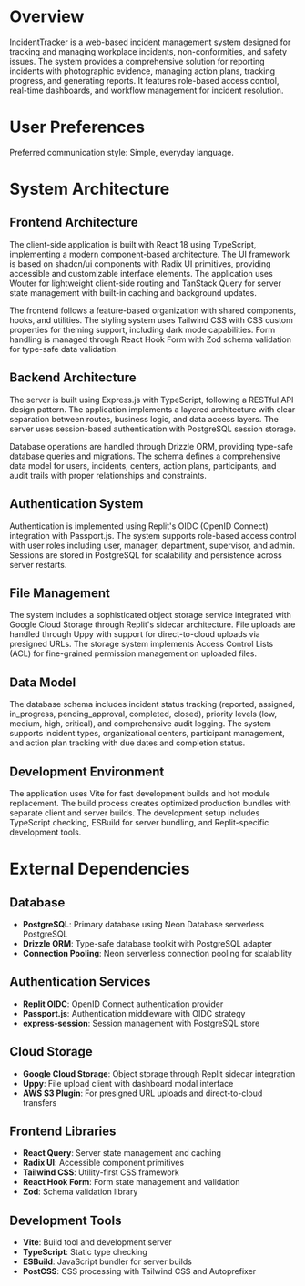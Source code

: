 # Overview

IncidentTracker is a web-based incident management system designed for tracking and managing workplace incidents, non-conformities, and safety issues. The system provides a comprehensive solution for reporting incidents with photographic evidence, managing action plans, tracking progress, and generating reports. It features role-based access control, real-time dashboards, and workflow management for incident resolution.

# User Preferences

Preferred communication style: Simple, everyday language.

# System Architecture

## Frontend Architecture
The client-side application is built with React 18 using TypeScript, implementing a modern component-based architecture. The UI framework is based on shadcn/ui components with Radix UI primitives, providing accessible and customizable interface elements. The application uses Wouter for lightweight client-side routing and TanStack Query for server state management with built-in caching and background updates.

The frontend follows a feature-based organization with shared components, hooks, and utilities. The styling system uses Tailwind CSS with CSS custom properties for theming support, including dark mode capabilities. Form handling is managed through React Hook Form with Zod schema validation for type-safe data validation.

## Backend Architecture
The server is built using Express.js with TypeScript, following a RESTful API design pattern. The application implements a layered architecture with clear separation between routes, business logic, and data access layers. The server uses session-based authentication with PostgreSQL session storage.

Database operations are handled through Drizzle ORM, providing type-safe database queries and migrations. The schema defines a comprehensive data model for users, incidents, centers, action plans, participants, and audit trails with proper relationships and constraints.

## Authentication System
Authentication is implemented using Replit's OIDC (OpenID Connect) integration with Passport.js. The system supports role-based access control with user roles including user, manager, department, supervisor, and admin. Sessions are stored in PostgreSQL for scalability and persistence across server restarts.

## File Management
The system includes a sophisticated object storage service integrated with Google Cloud Storage through Replit's sidecar architecture. File uploads are handled through Uppy with support for direct-to-cloud uploads via presigned URLs. The storage system implements Access Control Lists (ACL) for fine-grained permission management on uploaded files.

## Data Model
The database schema includes incident status tracking (reported, assigned, in_progress, pending_approval, completed, closed), priority levels (low, medium, high, critical), and comprehensive audit logging. The system supports incident types, organizational centers, participant management, and action plan tracking with due dates and completion status.

## Development Environment
The application uses Vite for fast development builds and hot module replacement. The build process creates optimized production bundles with separate client and server builds. The development setup includes TypeScript checking, ESBuild for server bundling, and Replit-specific development tools.

# External Dependencies

## Database
- **PostgreSQL**: Primary database using Neon Database serverless PostgreSQL
- **Drizzle ORM**: Type-safe database toolkit with PostgreSQL adapter
- **Connection Pooling**: Neon serverless connection pooling for scalability

## Authentication Services
- **Replit OIDC**: OpenID Connect authentication provider
- **Passport.js**: Authentication middleware with OIDC strategy
- **express-session**: Session management with PostgreSQL store

## Cloud Storage
- **Google Cloud Storage**: Object storage through Replit sidecar integration
- **Uppy**: File upload client with dashboard modal interface
- **AWS S3 Plugin**: For presigned URL uploads and direct-to-cloud transfers

## Frontend Libraries
- **React Query**: Server state management and caching
- **Radix UI**: Accessible component primitives
- **Tailwind CSS**: Utility-first CSS framework
- **React Hook Form**: Form state management and validation
- **Zod**: Schema validation library

## Development Tools
- **Vite**: Build tool and development server
- **TypeScript**: Static type checking
- **ESBuild**: JavaScript bundler for server builds
- **PostCSS**: CSS processing with Tailwind CSS and Autoprefixer